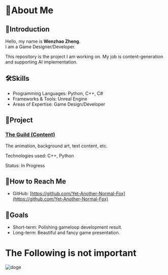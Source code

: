 # 🌟About Me

## 🚀Introduction
Hello, my name is **Wenzhao Zheng**.  
I am a Game Designer/Developer.  

This repository is the project I am working on. My job is content-generation and supporting AI implementation. 

## 🛠️Skills
- Programming Languages: Python, C++, C#
- Frameworks & Tools: Unreal Engine
- Areas of Expertise: Game Design/Developer

## 🧩Project
### [The Guild (Content)](https://github.com/southern-cross-ai/-Content-/)
The animation, background art, text content, etc.

Technologies used: C++, Python

Status: In Progress

## 🚦How to Reach Me
- GitHub: [https://github.com/Yet-Another-Normal-Fox](https://github.com/Yet-Another-Normal-Fox)


## 👥Goals
- Short-term: Polishing gameloop development result. 
- Long-term: Beautiful and fancy game presentation.

# The Following is not important
![doge](https://picx.zhimg.com/80/v2-155e4bb8087bc4d22dc21aa524aeacfe_1440w.webp?source=2c26e567)

